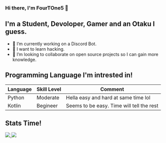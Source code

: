 ### Hi there, I'm FourTOne5 👋 

## I'm a Student, Devoloper, Gamer and an Otaku I guess.
- 🔭 I’m currently working on a Discord Bot.
- 🌱 I want to learn hacking. 
- 👯 I’m looking to collaborate on open source projects so I can gain more knowledge.

## Programming Language I'm intrested in!

| Language | Skill Level | Comment |
| --- | --- | --- |
| Python | Moderate | Hella easy and hard at same time lol |
| Kotlin | Begineer | Seems to be easy. Time will tell the rest |

## Stats Time!

<a href="https://github.com/FourTOne5">
  <img src="https://github-readme-stats.vercel.app/api?username=FourTOne5&bg_color=30,232526,434343&title_color=fff&text_color=fff&icon_color=fff&show_icons=true&hide_border=true&count_private=true&custom_title=Yesh%20my%20stats."/>
</a> 

<a href="https://github.com/FourTOne5">
  <img src="https://github-readme-stats.vercel.app/api/top-langs/?username=FourTOne5&langs_count=8"/>
</a>
